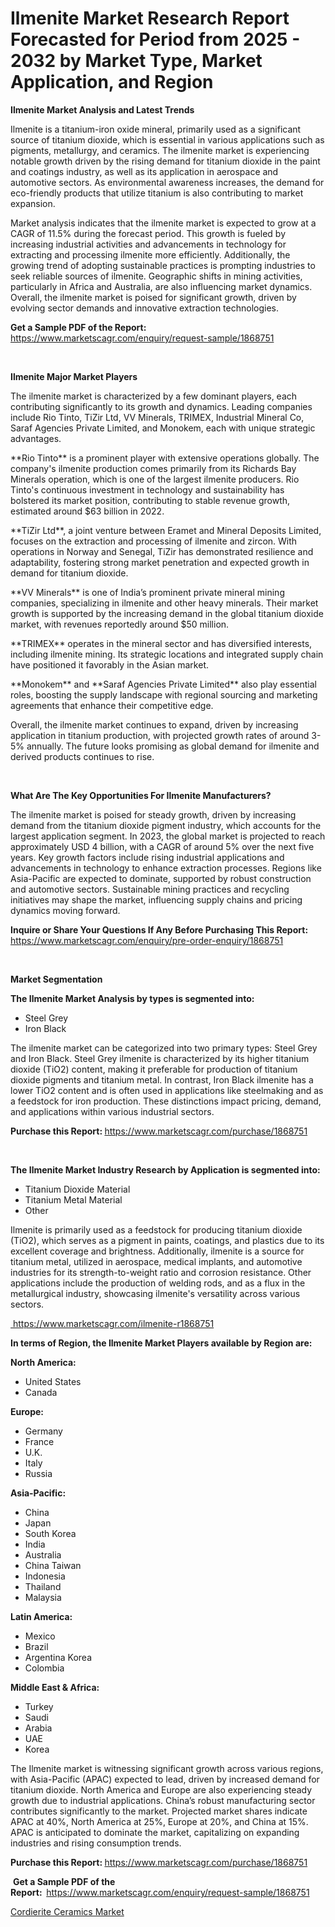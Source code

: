 <p><h1>Ilmenite Market Research Report Forecasted for Period from 2025 -  2032 by Market Type, Market Application, and Region</h1></p><p><strong>Ilmenite Market Analysis and Latest Trends</strong></p>
<p><p>Ilmenite is a titanium-iron oxide mineral, primarily used as a significant source of titanium dioxide, which is essential in various applications such as pigments, metallurgy, and ceramics. The ilmenite market is experiencing notable growth driven by the rising demand for titanium dioxide in the paint and coatings industry, as well as its application in aerospace and automotive sectors. As environmental awareness increases, the demand for eco-friendly products that utilize titanium is also contributing to market expansion.</p><p>Market analysis indicates that the ilmenite market is expected to grow at a CAGR of 11.5% during the forecast period. This growth is fueled by increasing industrial activities and advancements in technology for extracting and processing ilmenite more efficiently. Additionally, the growing trend of adopting sustainable practices is prompting industries to seek reliable sources of ilmenite. Geographic shifts in mining activities, particularly in Africa and Australia, are also influencing market dynamics. Overall, the ilmenite market is poised for significant growth, driven by evolving sector demands and innovative extraction technologies.</p></p>
<p><strong>Get a Sample PDF of the Report:&nbsp;</strong> <a href="https://www.marketscagr.com/enquiry/request-sample/1868751?utm_campaign=3442&utm_medium=2&utm_source=Github&utm_content=ia&utm_term=31032025&utm_id=ilmenite">https://www.marketscagr.com/enquiry/request-sample/1868751</a></p>
<p>&nbsp;</p>
<p><strong>Ilmenite Major Market Players</strong></p>
<p><p>The ilmenite market is characterized by a few dominant players, each contributing significantly to its growth and dynamics. Leading companies include Rio Tinto, TiZir Ltd, VV Minerals, TRIMEX, Industrial Mineral Co, Saraf Agencies Private Limited, and Monokem, each with unique strategic advantages.</p><p>**Rio Tinto** is a prominent player with extensive operations globally. The company's ilmenite production comes primarily from its Richards Bay Minerals operation, which is one of the largest ilmenite producers. Rio Tinto's continuous investment in technology and sustainability has bolstered its market position, contributing to stable revenue growth, estimated around $63 billion in 2022.</p><p>**TiZir Ltd**, a joint venture between Eramet and Mineral Deposits Limited, focuses on the extraction and processing of ilmenite and zircon. With operations in Norway and Senegal, TiZir has demonstrated resilience and adaptability, fostering strong market penetration and expected growth in demand for titanium dioxide.</p><p>**VV Minerals** is one of India’s prominent private mineral mining companies, specializing in ilmenite and other heavy minerals. Their market growth is supported by the increasing demand in the global titanium dioxide market, with revenues reportedly around $50 million.</p><p>**TRIMEX** operates in the mineral sector and has diversified interests, including ilmenite mining. Its strategic locations and integrated supply chain have positioned it favorably in the Asian market.</p><p>**Monokem** and **Saraf Agencies Private Limited** also play essential roles, boosting the supply landscape with regional sourcing and marketing agreements that enhance their competitive edge.</p><p>Overall, the ilmenite market continues to expand, driven by increasing application in titanium production, with projected growth rates of around 3-5% annually. The future looks promising as global demand for ilmenite and derived products continues to rise.</p></p>
<p>&nbsp;</p>
<p><strong>What Are The Key Opportunities For Ilmenite Manufacturers?</strong></p>
<p><p>The ilmenite market is poised for steady growth, driven by increasing demand from the titanium dioxide pigment industry, which accounts for the largest application segment. In 2023, the global market is projected to reach approximately USD 4 billion, with a CAGR of around 5% over the next five years. Key growth factors include rising industrial applications and advancements in technology to enhance extraction processes. Regions like Asia-Pacific are expected to dominate, supported by robust construction and automotive sectors. Sustainable mining practices and recycling initiatives may shape the market, influencing supply chains and pricing dynamics moving forward.</p></p>
<p><strong>Inquire or Share Your Questions If Any Before Purchasing This Report:</strong> <a href="https://www.marketscagr.com/enquiry/pre-order-enquiry/1868751?utm_campaign=3442&utm_medium=2&utm_source=Github&utm_content=ia&utm_term=31032025&utm_id=ilmenite">https://www.marketscagr.com/enquiry/pre-order-enquiry/1868751</a></p>
<p>&nbsp;</p>
<p><strong>Market Segmentation</strong></p>
<p><strong>The Ilmenite Market Analysis by types is segmented into:</strong></p>
<p><ul><li>Steel Grey</li><li>Iron Black</li></ul></p>
<p><p>The ilmenite market can be categorized into two primary types: Steel Grey and Iron Black. Steel Grey ilmenite is characterized by its higher titanium dioxide (TiO2) content, making it preferable for production of titanium dioxide pigments and titanium metal. In contrast, Iron Black ilmenite has a lower TiO2 content and is often used in applications like steelmaking and as a feedstock for iron production. These distinctions impact pricing, demand, and applications within various industrial sectors.</p></p>
<p><strong>Purchase this Report:&nbsp;</strong><a href="https://www.marketscagr.com/purchase/1868751?utm_campaign=3442&utm_medium=2&utm_source=Github&utm_content=ia&utm_term=31032025&utm_id=ilmenite">https://www.marketscagr.com/purchase/1868751</a></p>
<p>&nbsp;</p>
<p><strong>The Ilmenite Market Industry Research by Application is segmented into:</strong></p>
<p><ul><li>Titanium Dioxide Material</li><li>Titanium Metal Material</li><li>Other</li></ul></p>
<p><p>Ilmenite is primarily used as a feedstock for producing titanium dioxide (TiO2), which serves as a pigment in paints, coatings, and plastics due to its excellent coverage and brightness. Additionally, ilmenite is a source for titanium metal, utilized in aerospace, medical implants, and automotive industries for its strength-to-weight ratio and corrosion resistance. Other applications include the production of welding rods, and as a flux in the metallurgical industry, showcasing ilmenite's versatility across various sectors.</p></p>
<p><a href="https://www.marketscagr.com/ilmenite-r1868751?utm_campaign=3442&utm_medium=2&utm_source=Github&utm_content=ia&utm_term=31032025&utm_id=ilmenite">&nbsp;https://www.marketscagr.com/ilmenite-r1868751</a></p>
<p><strong>In terms of Region, the Ilmenite Market Players available by Region are:</strong></p>
<p>
    <p> <strong> North America: </strong>
        <ul>
            <li>United States</li>
            <li>Canada</li>
        </ul>
        </p> 
    <p> <strong> Europe: </strong>
        <ul>
            <li>Germany</li>
            <li>France</li>
            <li>U.K.</li>
            <li>Italy</li>
            <li>Russia</li>
        </ul>
        </p> 
    <p> <strong> Asia-Pacific: </strong>
        <ul>
            <li>China</li>
            <li>Japan</li>
            <li>South Korea</li>
            <li>India</li>
            <li>Australia</li>
            <li>China Taiwan</li>
            <li>Indonesia</li>
            <li>Thailand</li>
            <li>Malaysia</li>
        </ul>
        </p> 
    <p> <strong> Latin America: </strong>
        <ul>
            <li>Mexico</li>
            <li>Brazil</li>
            <li>Argentina Korea</li>
            <li>Colombia</li>
        </ul>
        </p> 
    <p> <strong> Middle East & Africa: </strong>
        <ul>
            <li>Turkey</li>
            <li>Saudi</li>
            <li>Arabia</li>
            <li>UAE</li>
            <li>Korea</li>
        </ul>
    </p>
    </p>
<p><p>The Ilmenite market is witnessing significant growth across various regions, with Asia-Pacific (APAC) expected to lead, driven by increased demand for titanium dioxide. North America and Europe are also experiencing steady growth due to industrial applications. China’s robust manufacturing sector contributes significantly to the market. Projected market shares indicate APAC at 40%, North America at 25%, Europe at 20%, and China at 15%. APAC is anticipated to dominate the market, capitalizing on expanding industries and rising consumption trends.</p></p>
<p><strong>Purchase this Report: </strong><a href="https://www.marketscagr.com/purchase/1868751?utm_campaign=3442&utm_medium=2&utm_source=Github&utm_content=ia&utm_term=31032025&utm_id=ilmenite">https://www.marketscagr.com/purchase/1868751</a></p>
<p>&nbsp;<strong>Get a Sample PDF of the Report:&nbsp;&nbsp;</strong><a href="https://www.marketscagr.com/enquiry/request-sample/1868751?utm_campaign=3442&utm_medium=2&utm_source=Github&utm_content=ia&utm_term=31032025&utm_id=ilmenite">https://www.marketscagr.com/enquiry/request-sample/1868751</a></p>
<p><strong></strong></p>
<p><p><a href="https://github.com/forgazerbyjt/Market-Research-Report-List-1/blob/main/cordierite-ceramics-market.md?utm_campaign=3442&utm_medium=2&utm_source=Github&utm_content=ia&utm_term=31032025&utm_id=ilmenite">Cordierite Ceramics Market</a></p></p>